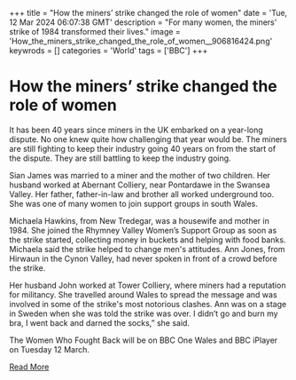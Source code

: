 +++
title = "How the miners’ strike changed the role of women"
date = 'Tue, 12 Mar 2024 06:07:38 GMT'
description = "For many women, the miners' strike of 1984 transformed their lives."
image = 'How_the_miners_strike_changed_the_role_of_women__906816424.png'
keywrods =  []
categories = 'World'
tags = ['BBC']
+++

# How the miners’ strike changed the role of women

It has been 40 years since miners in the UK embarked on a year-long dispute.
No one knew quite how challenging that year would be.
The miners are still fighting to keep their industry going 40 years on from the start of the dispute.
They are still battling to keep the industry going.

Sian James was married to a miner and the mother of two children.
Her husband worked at Abernant Colliery, near Pontardawe in the Swansea Valley.
Her father, father-in-law and brother all worked underground too.
She was one of many women to join support groups in south Wales.

Michaela Hawkins, from New Tredegar, was a housewife and mother in 1984.
She joined the Rhymney Valley Women’s Support Group as soon as the strike started, collecting money in buckets and helping with food banks.
Michaela said the strike helped to change men<bb>'s attitudes.
Ann Jones, from Hirwaun in the Cynon Valley, had never spoken in front of a crowd before the strike.

Her husband John worked at Tower Colliery, where miners had a reputation for militancy.
She travelled around Wales to spread the message and was involved in some of the strike<bb>'s most notorious clashes.
Ann was on a stage in Sweden when she was told the strike was over.
I didn’t go and burn my bra, I went back and darned the socks,” she said.

The Women Who Fought Back will be on BBC One Wales and BBC iPlayer on Tuesday 12 March.


[Read More](https://www.bbc.com/news/articles/cw4z1g7evkgo)
